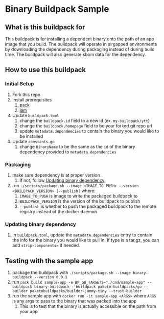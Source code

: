 # Binary Buildpack Sample

## What is this buildpack for

This buildpack is for installing a dependent binary onto the path of an app image that you build. The buildpack 
will operate in airgapped environments by downloading the dependency during packaging instead of during build time. 
The buildpack will also generate sbom data for the dependency.


## How to use this buildpack

### Initial Setup
1. Fork this repo 
2. Install prerequisites
   1. [pack](https://buildpacks.io/docs/tools/pack/)
   2. [jam](https://github.com/paketo-buildpacks/jam)
3. Update `buildpack.toml`
   1. change the `buildpack.id` field to a new id (ex. `my-buildpack/ytt`)
   2. change the `buildpack.homepage` field to be your forked git repo url
   3. update `metadata.dependencies` to contain the binary you would like to be installed
4. Update `constants.go`
   1. change `BinaryName` to be the same as the `id` of the binary dependency provided to `metadata.dependencies`

### Packaging
1. make sure dependency is at proper version
   1. if not, follow [Updating binary dependency](#updating-binary-dependency)
2. run `./scripts/package.sh --image <IMAGE_TO_PUSH> --version <BUILDPACK_VERSION> [--publish]` where:
   1. `IMAGE_TO_PUSH` is image to write the packaged buildpack to 
   2. `BUILDPACK_VERSION` is the version of the buildpack to publish
   3. `--publish` is whether to push the packaged buildpack to the remote registry instead of the docker daemon

### Updating binary dependency 
1. In `buildpack.toml`, update the `metadata.dependencies` entry to contain the info for the binary you would like to 
pull in. If type is a tar.gz, you can add `strip-components=` if needed. 

## Testing with the sample app
1. package the buildpack with `./scripts/package.sh --image binary-buildpack --version 0.0.1`
2. run `pack build sample-app -e BP_GO_TARGETS="./cmd/sample-app" --buildpack binary-buildpack --buildpack paketo-buildpacks/go --builder paketobuildpacks/builder-jammy-tiny --trust-builder`
3. run the sample app with `docker run -it sample-app <ARGS>` where `ARGS` is any args to pass to the binary that was packed into the app
   1. This is to test that the binary is actually accessible on the path from your app 